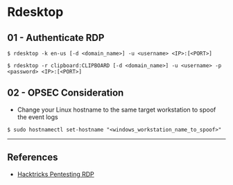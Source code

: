 # Rdesktop

## 01 - Authenticate RDP

```
$ rdesktop -k en-us [-d <domain_name>] -u <username> <IP>:[<PORT>]

$ rdesktop -r clipboard:CLIPBOARD [-d <domain_name>] -u <username> -p <password> <IP>:[<PORT>]
```

## 02 - OPSEC Consideration

- Change your Linux hostname to the same target workstation to spoof the event logs

`$ sudo hostnamectl set-hostname "<windows_workstation_name_to_spoof>"`

---
## References

- [Hacktricks Pentesting RDP](https://book.hacktricks.xyz/pentesting/pentesting-rdp)